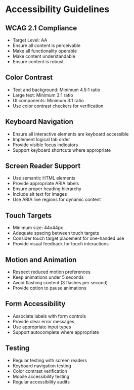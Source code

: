 # Accessibility Guidelines

## WCAG 2.1 Compliance
- Target Level: AA
- Ensure all content is perceivable
- Make all functionality operable
- Make content understandable
- Ensure content is robust

## Color Contrast
- Text and background: Minimum 4.5:1 ratio
- Large text: Minimum 3:1 ratio
- UI components: Minimum 3:1 ratio
- Use color contrast checkers for verification

## Keyboard Navigation
- Ensure all interactive elements are keyboard accessible
- Implement logical tab order
- Provide visible focus indicators
- Support keyboard shortcuts where appropriate

## Screen Reader Support
- Use semantic HTML elements
- Provide appropriate ARIA labels
- Ensure proper heading hierarchy
- Include alt text for images
- Use ARIA live regions for dynamic content

## Touch Targets
- Minimum size: 44x44px
- Adequate spacing between touch targets
- Consider touch target placement for one-handed use
- Provide visual feedback for touch interactions

## Motion and Animation
- Respect reduced motion preferences
- Keep animations under 5 seconds
- Avoid flashing content (3 flashes per second)
- Provide option to pause animations

## Form Accessibility
- Associate labels with form controls
- Provide clear error messages
- Use appropriate input types
- Support autocomplete where appropriate

## Testing
- Regular testing with screen readers
- Keyboard navigation testing
- Color contrast verification
- Mobile accessibility testing
- Regular accessibility audits 